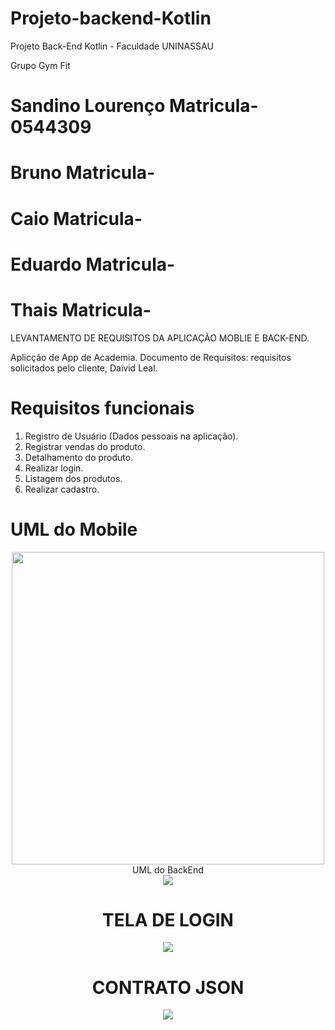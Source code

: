 # Projeto-backend-Kotlin
Projeto Back-End Kotlin - Faculdade UNINASSAU

Grupo Gym Fit

# Sandino Lourenço Matricula- 0544309
# Bruno Matricula-
# Caio Matricula-
# Eduardo Matricula-
# Thais Matricula-

LEVANTAMENTO DE REQUISITOS DA APLICAÇÃO MOBLIE E BACK-END.

Aplicção de App de Academia.
Documento de Requisitos: requisitos solicitados pelo cliente, Daivid Leal.

# Requisitos funcionais
1. Registro de Usuário (Dados pessoais na aplicação).
2. Registrar vendas do produto.
3. Detalhamento do produto.
4. Realizar login.
5. Listagem dos produtos.
6. Realizar cadastro.

# UML do Mobile
<div align="center">
<img src=https://uploaddeimagens.com.br/images/004/422/987/original/Kotlin2.PNG?1681066648" width="500px/>
</div>

# UML do BackEnd

<div align="center">
<img src=/>
</div>

# TELA DE LOGIN

<div>
<img src= />
</div>

# CONTRATO JSON

<div>
<img src=/>
</div>
